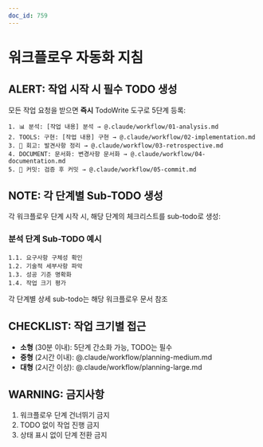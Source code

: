 ```yaml
---
doc_id: 759
---
```


# 워크플로우 자동화 지침

## ALERT: 작업 시작 시 필수 TODO 생성

모든 작업 요청을 받으면 **즉시** TodoWrite 도구로 5단계 등록:

```
1. 📊 분석: [작업 내용] 분석 → @.claude/workflow/01-analysis.md
2. TOOLS: 구현: [작업 내용] 구현 → @.claude/workflow/02-implementation.md
3. 🤔 회고: 발견사항 정리 → @.claude/workflow/03-retrospective.md
4. DOCUMENT: 문서화: 변경사항 문서화 → @.claude/workflow/04-documentation.md
5. 💾 커밋: 검증 후 커밋 → @.claude/workflow/05-commit.md
```

## NOTE: 각 단계별 Sub-TODO 생성

각 워크플로우 단계 시작 시, 해당 단계의 체크리스트를 sub-todo로 생성:

### 분석 단계 Sub-TODO 예시
```
1.1. 요구사항 구체성 확인
1.2. 기술적 세부사항 파악  
1.3. 성공 기준 명확화
1.4. 작업 크기 평가
```

각 단계별 상세 sub-todo는 해당 워크플로우 문서 참조

## CHECKLIST: 작업 크기별 접근

- **소형** (30분 이내): 5단계 간소화 가능, TODO는 필수
- **중형** (2시간 이내): @.claude/workflow/planning-medium.md
- **대형** (2시간 이상): @.claude/workflow/planning-large.md

## WARNING: 금지사항

1. 워크플로우 단계 건너뛰기 금지
2. TODO 없이 작업 진행 금지
3. 상태 표시 없이 단계 전환 금지